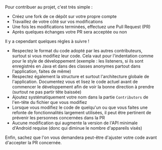 Pour contribuer au projet, c'est très simple : 

 * Créez une fork de ce dépôt sur votre propre compte
 * Travaillez de votre côté sur vos modifications
 * Une fois les modifications terminées, effectuez une Pull Request (PR)
 * Après quelques échanges votre PR sera acceptée ou non

Il y a cependant quelques règles à suivre !

 * Respectez le format du code adopté par les autres contributeurs, surtout si vous modifiez leur code. Cela vaut pour l'indentation comme pour le style de développement (exemple : les listeners, si ils sont enregistrés en Java et dans des classes anonymes partout dans l'application, faites de même)
 * Respectez également la structure et surtout l'architecture globale de l'application. Documentez vous et lisez le code actuel avant de commencer le développement afin de voir la bonne direction à prendre (surtout ne pas partir tête baissée)
 * Ajoutez systématiquement votre nom dans la partie `Contributors` de l'en-tête du fichier que vous modifiez
 * Lorsque vous modifiez le code de quelqu'un ou que vous faites une refonte de fonctionnalités largement utilisées, il peut être pertinent de prévenir les personnes concernées dans la PR
 * Aucune modification qui augmente la version de l'API minimale d'Android requise (donc qui diminue le nombre d'appareils visés)
 
 Enfin, sachez que l'on vous demandera peut-être d'ajuster votre code avant d'accepter la PR concernée.
